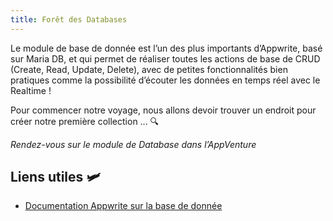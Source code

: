 ```yaml
---
title: Forêt des Databases
---
```


<Hero
title="Arrivée dans la forêt des Databases 🗄️"
image="/assets/workshop/database/forest.jpg"
description="Nous arrivons dans une forêt dense et luxuriante qui s'étant à perte de vue 🌳, c'est la forêt de la base de
donnée ! Ici se mélange collections et documents, des lianes qui lient certain arbre entre eux, en attendant que quelqu'un
vienne en cueillir les fruits. C'est une étape très importante de notre voyage puisqu’elle est souvent centrale dans les
voyages au cœur du backend. Vous y découvrirez comment créer des données, les récupérer, les supprimer, et même lier
votre interface directement à votre base"
/>

Le module de base de donnée est l’un des plus importants d’Appwrite, basé sur Maria DB, et qui permet de réaliser toutes
les actions de base de CRUD (Create, Read, Update, Delete), avec de petites fonctionnalités bien pratiques comme la
possibilité d’écouter les données en temps réel avec le Realtime !

Pour commencer notre voyage, nous allons devoir trouver un endroit pour créer notre première collection ... 🔍

_Rendez-vous sur le module de Database dans l’AppVenture_

## Liens utiles 🛩️

- [Documentation Appwrite sur la base de donnée](https://appwrite.io/docs/products/databases)


